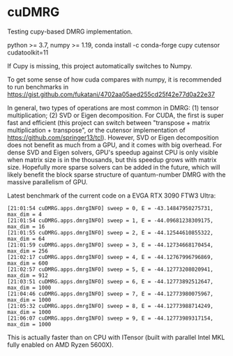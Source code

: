 # cuDMRG
Testing cupy-based DMRG implementation.

python >= 3.7, numpy >= 1.19, conda install -c conda-forge cupy cutensor cudatoolkit=11

If Cupy is missing, this project automatically switches to Numpy.

To get some sense of how cuda compares with numpy, it is recommended to run benchmarks in https://gist.github.com/fukatani/4702aa05aed255cd25f42e77d0a22e37

In general, two types of operations are most common in DMRG: (1) tensor multiplication; (2) SVD or Eigen decomposition. For CUDA, the first is super fast and efficient (this project can switch between "transpose + matrix multiplication + transpose", or the cutensor implementation of https://github.com/springer13/tcl). However, SVD or Eigen decomposition does not benefit as much from a GPU, and it comes with big overhead. For dense SVD and Eigen solvers, GPU's speedup against CPU is only visible when matrix size is in the thousands, but this speedup grows with matrix size. Hopefully more sparse solvers can be added in the future, which will likely benefit the block sparse structure of quantum-number DMRG with the massive parallelism of GPU.

Latest benchmark of the current code on a EVGA RTX 3090 FTW3 Ultra:
```
[21:01:54 cuDMRG.apps.dmrgINFO] sweep = 0, E = -43.14847950275731, max_dim = 4
[21:01:54 cuDMRG.apps.dmrgINFO] sweep = 1, E = -44.09681238309175, max_dim = 16
[21:01:55 cuDMRG.apps.dmrgINFO] sweep = 2, E = -44.12544610855322, max_dim = 64
[21:01:59 cuDMRG.apps.dmrgINFO] sweep = 3, E = -44.12734668170454, max_dim = 256
[21:02:17 cuDMRG.apps.dmrgINFO] sweep = 4, E = -44.12767996796869, max_dim = 600
[21:02:57 cuDMRG.apps.dmrgINFO] sweep = 5, E = -44.12773208020941, max_dim = 912
[21:03:51 cuDMRG.apps.dmrgINFO] sweep = 6, E = -44.12773892512647, max_dim = 1000
[21:04:46 cuDMRG.apps.dmrgINFO] sweep = 7, E = -44.12773980075967, max_dim = 1000
[21:05:32 cuDMRG.apps.dmrgINFO] sweep = 8, E = -44.12773988714249, max_dim = 1000
[21:06:07 cuDMRG.apps.dmrgINFO] sweep = 9, E = -44.12773989317154, max_dim = 1000
```
This is actually faster than on CPU with ITensor (built with parallel Intel MKL fully enabled on AMD Ryzen 5600X).
